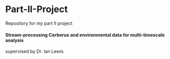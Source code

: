 # Part-II-Project
Repository for my part II project

#### Stream-processing Cerberus and environmental data for multi-timescale analysis
supervised by Dr. Ian Lewis